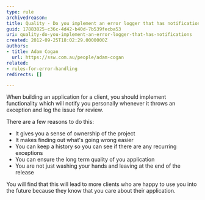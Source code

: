 ```yaml
---
type: rule
archivedreason: 
title: Quality - Do you implement an error logger that has notifications?
guid: 17883825-c36c-4d42-b40d-7b539fecba53
uri: quality-do-you-implement-an-error-logger-that-has-notifications
created: 2012-09-25T18:02:29.0000000Z
authors:
- title: Adam Cogan
  url: https://ssw.com.au/people/adam-cogan
related:
- rules-for-error-handling
redirects: []

---
```


When building an application for a client, you should implement functionality which will notify you personally whenever it throws an exception and log the issue for review.

<!--endintro-->

There are a few reasons to do this:

* It gives you a sense of ownership of the project
* It makes finding out what's going wrong easier
* You can keep a history so you can see if there are any recurring exceptions
* You can ensure the long term quality of you application
* You are not just washing your hands and leaving at the end of the release

You will find that this will lead to more clients who are happy to use you into the future because they know that you care about their application.
